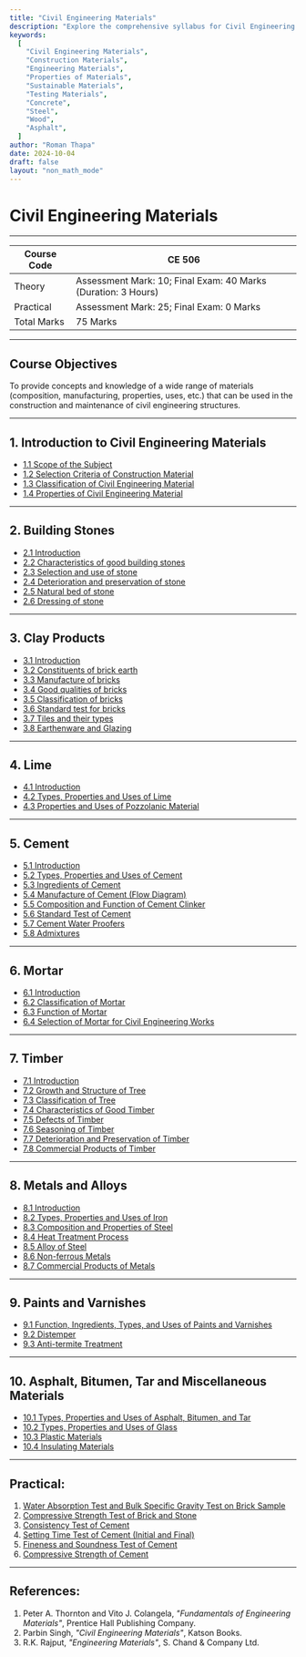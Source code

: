 ```yaml
---
title: "Civil Engineering Materials"
description: "Explore the comprehensive syllabus for Civil Engineering Materials, including properties, types, testing, sustainability, and emerging trends."
keywords:
  [
    "Civil Engineering Materials",
    "Construction Materials",
    "Engineering Materials",
    "Properties of Materials",
    "Sustainable Materials",
    "Testing Materials",
    "Concrete",
    "Steel",
    "Wood",
    "Asphalt",
  ]
author: "Roman Thapa"
date: 2024-10-04
draft: false
layout: "non_math_mode"
---
```


# Civil Engineering Materials

---

| Course Code | CE 506                                                        |
| ----------- | ------------------------------------------------------------- |
| Theory      | Assessment Mark: 10; Final Exam: 40 Marks (Duration: 3 Hours) |
| Practical   | Assessment Mark: 25; Final Exam: 0 Marks                      |
| Total Marks | 75 Marks                                                      |

---

## Course Objectives

To provide concepts and knowledge of a wide range of materials (composition, manufacturing, properties, uses, etc.) that can be used in the construction and maintenance of civil engineering structures.

---

## 1. Introduction to Civil Engineering Materials

- [1.1 Scope of the Subject](/notes/ioe/cem/intro/scope-of-cem/index.html)
- [1.2 Selection Criteria of Construction Material](/notes/ioe/cem/intro/selection-criteria/index.html)
- [1.3 Classification of Civil Engineering Material](/notes/ioe/cem/intro/classification/index.html)
- [1.4 Properties of Civil Engineering Material](/notes/ioe/cem/intro/properties/index.html)

---

## 2. Building Stones

- [2.1 Introduction](/notes/ioe/cem/building-stones/intro/index.html)
- [2.2 Characteristics of good building stones](/notes/ioe/cem/building-stones/characteristics/index.html)
- [2.3 Selection and use of stone](/notes/ioe/cem/building-stones/selection-use/index.html)
- [2.4 Deterioration and preservation of stone](/notes/ioe/cem/building-stones/deterioration-preservation/index.html)
- [2.5 Natural bed of stone](/notes/ioe/cem/building-stones/natural-bed/index.html)
- [2.6 Dressing of stone](/notes/ioe/cem/building-stones/dressing/index.html)

---

## 3. Clay Products

- [3.1 Introduction](/notes/ioe/cem/clay-products/intro/index.html)
- [3.2 Constituents of brick earth](/notes/ioe/cem/clay-products/brick-earth/index.html)
- [3.3 Manufacture of bricks](/notes/ioe/cem/clay-products/manufacture-bricks/index.html)
- [3.4 Good qualities of bricks](/notes/ioe/cem/clay-products/good-qualities-bricks/index.html)
- [3.5 Classification of bricks](/notes/ioe/cem/clay-products/classification-bricks/index.html)
- [3.6 Standard test for bricks](/notes/ioe/cem/clay-products/standard-test-bricks/index.html)
- [3.7 Tiles and their types](/notes/ioe/cem/clay-products/tiles-types/index.html)
- [3.8 Earthenware and Glazing](/notes/ioe/cem/clay-products/earthenware-glazing/index.html)

---

## 4. Lime

- [4.1 Introduction](/notes/ioe/cem/lime/intro/index.html)
- [4.2 Types, Properties and Uses of Lime](/notes/ioe/cem/lime/types-properties-uses/index.html)
- [4.3 Properties and Uses of Pozzolanic Material](/notes/ioe/cem/lime/pozzolanic-material/index.html)

---

## 5. Cement

- [5.1 Introduction](/notes/ioe/cem/cement/intro/index.html)
- [5.2 Types, Properties and Uses of Cement](/notes/ioe/cem/cement/types-properties-uses/index.html)
- [5.3 Ingredients of Cement](/notes/ioe/cem/cement/ingredients/index.html)
- [5.4 Manufacture of Cement (Flow Diagram)](/notes/ioe/cem/cement/manufacture/index.html)
- [5.5 Composition and Function of Cement Clinker](./cement/composition-function-clinker.md)
- [5.6 Standard Test of Cement](./cement/standard-test.md)
- [5.7 Cement Water Proofers](./cement/cement-water-proofers.md)
- [5.8 Admixtures](./cement/admixtures.md)

---

## 6. Mortar

- [6.1 Introduction](./mortar/introduction.md)
- [6.2 Classification of Mortar](./mortar/classification.md)
- [6.3 Function of Mortar](./mortar/function.md)
- [6.4 Selection of Mortar for Civil Engineering Works](./mortar/selection.md)

---

## 7. Timber

- [7.1 Introduction](./timber/introduction.md)
- [7.2 Growth and Structure of Tree](./timber/growth-structure.md)
- [7.3 Classification of Tree](./timber/classification.md)
- [7.4 Characteristics of Good Timber](./timber/characteristics-good.md)
- [7.5 Defects of Timber](./timber/defects.md)
- [7.6 Seasoning of Timber](./timber/seasoning.md)
- [7.7 Deterioration and Preservation of Timber](./timber/deterioration-preservation.md)
- [7.8 Commercial Products of Timber](./timber/commercial-products.md)

---

## 8. Metals and Alloys

- [8.1 Introduction](./metals-and-alloys/introduction.md)
- [8.2 Types, Properties and Uses of Iron](./metals-and-alloys/types-properties-iron.md)
- [8.3 Composition and Properties of Steel](./metals-and-alloys/composition-properties-steel.md)
- [8.4 Heat Treatment Process](./metals-and-alloys/heat-treatment.md)
- [8.5 Alloy of Steel](./metals-and-alloys/alloy-of-steel.md)
- [8.6 Non-ferrous Metals](./metals-and-alloys/non-ferrous-metals.md)
- [8.7 Commercial Products of Metals](./metals-and-alloys/commercial-products.md)

---

## 9. Paints and Varnishes

- [9.1 Function, Ingredients, Types, and Uses of Paints and Varnishes](./paints-and-varnishes/function-ingredients-types.md)
- [9.2 Distemper](./paints-and-varnishes/distemper.md)
- [9.3 Anti-termite Treatment](./paints-and-varnishes/anti-termite-treatment.md)

---

## 10. Asphalt, Bitumen, Tar and Miscellaneous Materials

- [10.1 Types, Properties and Uses of Asphalt, Bitumen, and Tar](./asphalt-bitumen-tar/types-properties-uses.md)
- [10.2 Types, Properties and Uses of Glass](./asphalt-bitumen-tar/types-properties-uses-glass.md)
- [10.3 Plastic Materials](./asphalt-bitumen-tar/plastic-materials.md)
- [10.4 Insulating Materials](./asphalt-bitumen-tar/insulating-materials.md)

---

## Practical:

1. [Water Absorption Test and Bulk Specific Gravity Test on Brick Sample](./practical-tests/water-absorption-test)
2. [Compressive Strength Test of Brick and Stone](./practical-tests/compressive-strength-test)
3. [Consistency Test of Cement](./practical-tests/consistency-test)
4. [Setting Time Test of Cement (Initial and Final)](./practical-tests/setting-time-test)
5. [Fineness and Soundness Test of Cement](./practical-tests/fineness-soundness-test)
6. [Compressive Strength of Cement](./practical-tests/compressive-strength-cement)

---

## References:

1. Peter A. Thornton and Vito J. Colangela, _"Fundamentals of Engineering Materials"_, Prentice Hall Publishing Company.
2. Parbin Singh, _"Civil Engineering Materials"_, Katson Books.
3. R.K. Rajput, _"Engineering Materials"_, S. Chand & Company Ltd.
